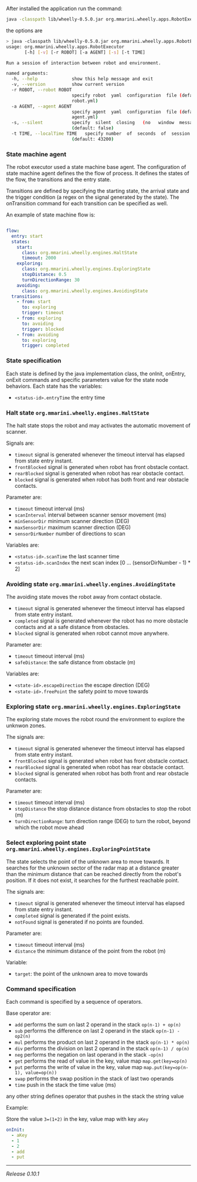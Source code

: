 After installed the application run the command:

```bash
java -classpath lib/wheelly-0.5.0.jar org.mmarini.wheelly.apps.RobotExecutor
```

the options are

```bash
> java -classpath lib/wheelly-0.5.0.jar org.mmarini.wheelly.apps.RobotExecutor -h
usage: org.mmarini.wheelly.apps.RobotExecutor
       [-h] [-v] [-r ROBOT] [-a AGENT] [-s] [-t TIME]

Run a session of interaction between robot and environment.

named arguments:
  -h, --help             show this help message and exit
  -v, --version          show current version
  -r ROBOT, --robot ROBOT
                         specify robot  yaml  configuration  file (default:
                         robot.yml)
  -a AGENT, --agent AGENT
                         specify agent  yaml  configuration  file (default:
                         agent.yml)
  -s, --silent           specify  silent  closing   (no   window  messages)
                         (default: false)
  -t TIME, --localTime TIME   specify number  of  seconds  of  session  duration
                         (default: 43200)
```

### State machine agent

The robot executor used a state machine base agent.
The configuration of state machine agent defines the the flow of process.
It defines the states of the flow, the transitions and the entry state.

Transitions are defined by specifying the starting state, the arrival state and the trigger condition
(a regex on the signal generated by the state).
The onTransition command for each transition can be specified as well.

An example of state machine flow is:

```yaml

flow:
  entry: start
  states:
    start:
      class: org.mmarini.wheelly.engines.HaltState
      timeout: 2000
    exploring:
      class: org.mmarini.wheelly.engines.ExploringState
      stopDistance: 0.5
      turnDirectionRange: 30
    avoiding:
      class: org.mmarini.wheelly.engines.AvoidingState
  transitions:
    - from: start
      to: exploring
      trigger: timeout
    - from: exploring
      to: avoiding
      trigger: blocked
    - from: avoiding
      to: exploring
      trigger: completed

```

### State specification

Each state is defined by the java implementation class, the onInit, onEntry, onExit commands
and specific parameters value for the state node behaviors.
Each state has the variables:

- `<status-id>.entryTime` the entry time

### Halt state `org.mmarini.wheelly.engines.HaltState`

The halt state stops the robot and may activates the automatic movement of scanner.

Signals are:

- `timeout` signal is generated whenever the timeout interval has elapsed from state entry instant.
- `frontBlocked` signal is generated when robot has front obstacle contact.
- `rearBlocked` signal is generated when robot has rear obstacle contact.
- `blocked` signal is generated when robot has both front and rear obstacle contacts.

Parameter are:

- `timeout` timeout interval (ms)
- `scanInterval` interval between scanner sensor movement (ms)
- `minSensorDir` minimum scanner direction (DEG)
- `maxSensorDir` maximum scanner direction (DEG)
- `sensorDirNumber` number of directions to scan

Variables are:

- `<status-id>.scanTime` the last scanner time
- `<status-id>.scanIndex` the next scan index [0 ... (sensorDirNumber - 1) * 2]

### Avoiding state `org.mmarini.wheelly.engines.AvoidingState`

The avoiding state moves the robot away from contact obstacle.

- `timeout` signal is generated whenever the timeout interval has elapsed from state entry instant.
- `completed` signal is generated whenever the robot has no more obstacle contacts and at a safe distance from
  obstacles.
- `blocked` signal is generated when robot cannot move anywhere.

Parameter are:

- `timeout` timeout interval (ms)
- `safeDistance`: the safe distance from obstacle (m)

Variables are:

- `<state-id>.escapeDirection` the escape direction (DEG)
- `<state-id>.freePoint` the safety point to move towards

### Exploring state `org.mmarini.wheelly.engines.ExploringState`

The exploring state moves the robot round the environment to explore the unknwon zones.

The signals are:

- `timeout` signal is generated whenever the timeout interval has elapsed from state entry instant.
- `frontBlocked` signal is generated when robot has front obstacle contact.
- `rearBlocked` signal is generated when robot has rear obstacle contact.
- `blocked` signal is generated when robot has both front and rear obstacle contacts.

Parameter are:

- `timeout` timeout interval (ms)
- `stopDistance` the stop distance distance from obstacles to stop the robot (m)
- `turnDirectionRange`: turn direction range (DEG) to turn the robot, beyond which the robot move ahead

### Select exploring point state `org.mmarini.wheelly.engines.ExploringPointState`

The state selects the point of the unknown area to move towards.
It searches for the unknown sector of the radar map at a distance greater than the minimum distance that can be reached
directly from the robot's position.
If it does not exist, it searches for the furthest reachable point.

The signals are:

- `timeout` signal is generated whenever the timeout interval has elapsed from state entry instant.
- `completed` signal is generated if the point exists.
- `notFound` signal is generated if no points are founded.

Parameter are:

- `timeout` timeout interval (ms)
- `distance` the minimum distance of the point from the robot (m)

Variable:

- `target`:  the point of the unknown area to move towards

### Command specification

Each command is specified by a sequence of operators.

Base operator are:

- `add` performs the sum on last 2 operand in the stack `op(n-1) + op(n)`
- `sub` performs the difference on last 2 operand in the stack `op(n-1) - op2(n)`
- `mul` performs the product on last 2 operand in the stack `op(n-1) * op(n)`
- `div` performs the division on last 2 operand in the stack `op(n-1) / op(n)`
- `neg` performs the negation on last operand in the stack `-op(n)`
- `get` performs the read of value in the key, value map `map.get(key=op(n)`
- `put` performs the write of value in the key, value map `map.put(key=op(n-1), value=op(n))`
- `swap` performs the swap position in the stack of last two operands
- `time` push in the stack the time value (ms)

any other string defines operator that pushes in the stack the string value

Example:

Store the value `3=(1+2)` in the key, value map with key `aKey`

```yaml
onInit:
  - aKey
  - 1
  - 2
  - add
  - put
```

---
_Release 0.10.1_